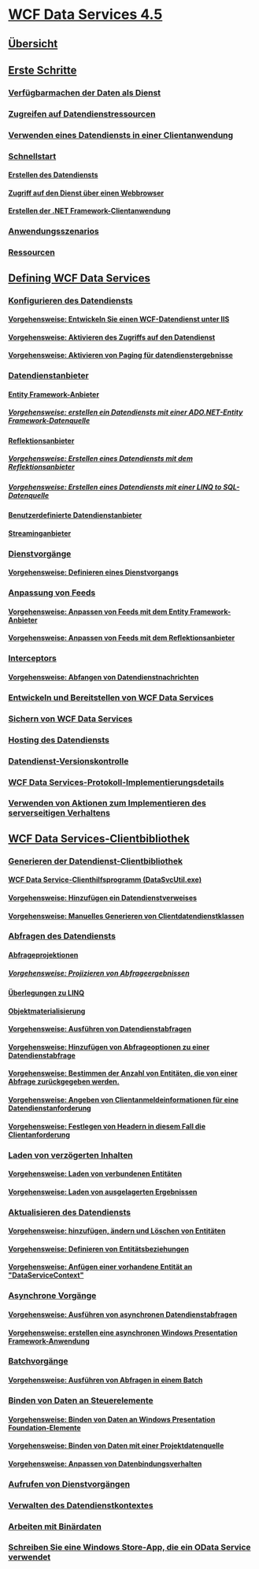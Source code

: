 # [WCF Data Services 4.5](index.md)
## [Übersicht](wcf-data-services-overview.md)
## [Erste Schritte](getting-started-with-wcf-data-services.md)
### [Verfügbarmachen der Daten als Dienst](exposing-your-data-as-a-service-wcf-data-services.md)
### [Zugreifen auf Datendienstressourcen](accessing-data-service-resources-wcf-data-services.md)
### [Verwenden eines Datendiensts in einer Clientanwendung](using-a-data-service-in-a-client-application-wcf-data-services.md)
### [Schnellstart](quickstart-wcf-data-services.md)
#### [Erstellen des Datendiensts](creating-the-data-service.md)
#### [Zugriff auf den Dienst über einen Webbrowser](accessing-the-service-from-a-web-browser-wcf-data-services-quickstart.md)
#### [Erstellen der .NET Framework-Clientanwendung](creating-the-dotnet-client-application-wcf-data-services-quickstart.md)
### [Anwendungsszenarios](application-scenarios-wcf-data-services.md)
### [Ressourcen](wcf-data-services-resources.md)
## [Defining WCF Data Services](defining-wcf-data-services.md)
### [Konfigurieren des Datendiensts](configuring-the-data-service-wcf-data-services.md)
#### [Vorgehensweise: Entwickeln Sie einen WCF-Datendienst unter IIS](how-to-develop-a-wcf-data-service-running-on-iis.md)
#### [Vorgehensweise: Aktivieren des Zugriffs auf den Datendienst](how-to-enable-access-to-the-data-service-wcf-data-services.md)
#### [Vorgehensweise: Aktivieren von Paging für datendienstergebnisse](how-to-enable-paging-of-data-service-results-wcf-data-services.md)
### [Datendienstanbieter](data-services-providers-wcf-data-services.md)
#### [Entity Framework-Anbieter](entity-framework-provider-wcf-data-services.md)
##### [Vorgehensweise: erstellen ein Datendiensts mit einer ADO.NET-Entity Framework-Datenquelle](create-a-data-service-using-an-adonet-ef-data-wcf.md)
#### [Reflektionsanbieter](reflection-provider-wcf-data-services.md)
##### [Vorgehensweise: Erstellen eines Datendiensts mit dem Reflektionsanbieter](create-a-data-service-using-rp-wcf-data-services.md)
##### [Vorgehensweise: Erstellen eines Datendiensts mit einer LINQ to SQL-Datenquelle](create-a-data-service-using-linq-to-sql-wcf.md)
#### [Benutzerdefinierte Datendienstanbieter](custom-data-service-providers-wcf-data-services.md)
#### [Streaminganbieter](streaming-provider-wcf-data-services.md)
### [Dienstvorgänge](service-operations-wcf-data-services.md)
#### [Vorgehensweise: Definieren eines Dienstvorgangs](how-to-define-a-service-operation-wcf-data-services.md)
### [Anpassung von Feeds](feed-customization-wcf-data-services.md)
#### [Vorgehensweise: Anpassen von Feeds mit dem Entity Framework-Anbieter](how-to-customize-feeds-with-ef-provider-wcf-data-services.md)
#### [Vorgehensweise: Anpassen von Feeds mit dem Reflektionsanbieter](how-to-customize-feeds-with-the-reflection-provider-wcf-data-services.md)
### [Interceptors](interceptors-wcf-data-services.md)
#### [Vorgehensweise: Abfangen von Datendienstnachrichten](how-to-intercept-data-service-messages-wcf-data-services.md)
### [Entwickeln und Bereitstellen von WCF Data Services](developing-and-deploying-wcf-data-services.md)
### [Sichern von WCF Data Services](securing-wcf-data-services.md)
### [Hosting des Datendiensts](hosting-the-data-service-wcf-data-services.md)
### [Datendienst-Versionskontrolle](data-service-versioning-wcf-data-services.md)
### [WCF Data Services-Protokoll-Implementierungsdetails](wcf-data-services-protocol-implementation-details.md)
### [Verwenden von Aktionen zum Implementieren des serverseitigen Verhaltens](using-actions-to-implement-server-side-behavior.md)
## [WCF Data Services-Clientbibliothek](wcf-data-services-client-library.md)
### [Generieren der Datendienst-Clientbibliothek](generating-the-data-service-client-library-wcf-data-services.md)
#### [WCF Data Service-Clienthilfsprogramm (DataSvcUtil.exe)](wcf-data-service-client-utility-datasvcutil-exe.md)
#### [Vorgehensweise: Hinzufügen ein Datendienstverweises](how-to-add-a-data-service-reference-wcf-data-services.md)
#### [Vorgehensweise: Manuelles Generieren von Clientdatendienstklassen](how-to-manually-generate-client-data-service-classes-wcf-data-services.md)
### [Abfragen des Datendiensts](querying-the-data-service-wcf-data-services.md)
#### [Abfrageprojektionen](query-projections-wcf-data-services.md)
##### [Vorgehensweise: Projizieren von Abfrageergebnissen](how-to-project-query-results-wcf-data-services.md)
#### [Überlegungen zu LINQ](linq-considerations-wcf-data-services.md)
#### [Objektmaterialisierung](object-materialization-wcf-data-services.md)
#### [Vorgehensweise: Ausführen von Datendienstabfragen](how-to-execute-data-service-queries-wcf-data-services.md)
#### [Vorgehensweise: Hinzufügen von Abfrageoptionen zu einer Datendienstabfrage](how-to-add-query-options-to-a-data-service-query-wcf-data-services.md)
#### [Vorgehensweise: Bestimmen der Anzahl von Entitäten, die von einer Abfrage zurückgegeben werden.](number-of-entities-returned-by-a-query-wcf.md)
#### [Vorgehensweise: Angeben von Clientanmeldeinformationen für eine Datendienstanforderung](specify-client-creds-for-a-data-service-request-wcf.md)
#### [Vorgehensweise: Festlegen von Headern in diesem Fall die Clientanforderung](how-to-set-headers-in-the-client-request-wcf-data-services.md)
### [Laden von verzögerten Inhalten](loading-deferred-content-wcf-data-services.md)
#### [Vorgehensweise: Laden von verbundenen Entitäten](how-to-load-related-entities-wcf-data-services.md)
#### [Vorgehensweise: Laden von ausgelagerten Ergebnissen](how-to-load-paged-results-wcf-data-services.md)
### [Aktualisieren des Datendiensts](updating-the-data-service-wcf-data-services.md)
#### [Vorgehensweise: hinzufügen, ändern und Löschen von Entitäten](how-to-add-modify-and-delete-entities-wcf-data-services.md)
#### [Vorgehensweise: Definieren von Entitätsbeziehungen](how-to-define-entity-relationships-wcf-data-services.md)
#### [Vorgehensweise: Anfügen einer vorhandene Entität an "DataServiceContext"](attach-an-existing-entity-to-dc-wcf-data.md)
### [Asynchrone Vorgänge](asynchronous-operations-wcf-data-services.md)
#### [Vorgehensweise: Ausführen von asynchronen Datendienstabfragen](how-to-execute-asynchronous-data-service-queries-wcf-data-services.md)
#### [Vorgehensweise: erstellen eine asynchronen Windows Presentation Framework-Anwendung](create-an-asynchronous-wpf-application-wcf-data-services.md)
### [Batchvorgänge](batching-operations-wcf-data-services.md)
#### [Vorgehensweise: Ausführen von Abfragen in einem Batch](how-to-execute-queries-in-a-batch-wcf-data-services.md)
### [Binden von Daten an Steuerelemente](binding-data-to-controls-wcf-data-services.md)
#### [Vorgehensweise: Binden von Daten an Windows Presentation Foundation-Elemente](bind-data-to-wpf-elements-wcf-data-services.md)
#### [Vorgehensweise: Binden von Daten mit einer Projektdatenquelle](how-to-bind-data-using-a-project-data-source-wcf-data-services.md)
#### [Vorgehensweise: Anpassen von Datenbindungsverhalten](how-to-customize-data-binding-behaviors-wcf-data-services.md)
### [Aufrufen von Dienstvorgängen](calling-service-operations-wcf-data-services.md)
### [Verwalten des Datendienstkontextes](managing-the-data-service-context-wcf-data-services.md)
### [Arbeiten mit Binärdaten](working-with-binary-data-wcf-data-services.md)
### [Schreiben Sie eine Windows Store-App, die ein OData Service verwendet](writing-a-windows-store-app-that-consumes-an-odata-service.md)
